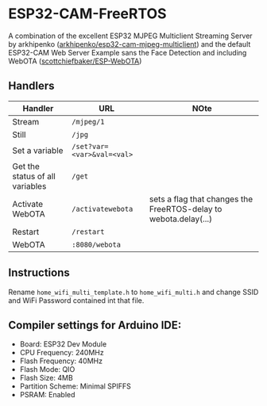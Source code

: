 # ESP32-CAM-FreeRTOS
A combination of the excellent ESP32 MJPEG Multiclient Streaming Server by arkhipenko ([arkhipenko/esp32-cam-mjpeg-multiclient](https://github.com/arkhipenko/esp32-cam-mjpeg-multiclient)) and the default ESP32-CAM Web Server Example sans the Face Detection and including WebOTA ([scottchiefbaker/ESP-WebOTA](https://github.com/scottchiefbaker/ESP-WebOTA))

## Handlers

Handler | URL | NOte
------------ | ------------- | -------------
Stream | `/mjpeg/1`
Still | `/jpg`
Set a variable | `/set?var=<var>&val=<val>`
Get the status of all variables | `/get`
Activate WebOTA | `/activatewebota` | sets a flag that changes the FreeRTOS-delay to webota.delay(...)
Restart | `/restart`
WebOTA | `:8080/webota`

## Instructions

Rename `home_wifi_multi_template.h` to `home_wifi_multi.h` and change SSID and WiFi Password contained int that file.

## Compiler settings for Arduino IDE:

* Board: ESP32 Dev Module
* CPU Frequency: 240MHz
* Flash Frequency: 40MHz
* Flash Mode: QIO
* Flash Size: 4MB
* Partition Scheme: Minimal SPIFFS
* PSRAM: Enabled
